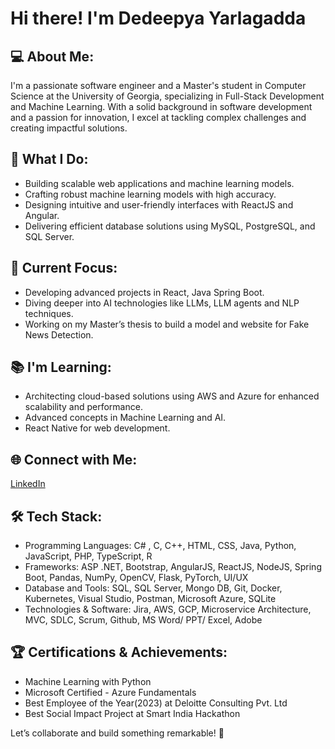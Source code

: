# Hi there! I'm Dedeepya Yarlagadda

## 💻 About Me:
I'm a passionate software engineer and a Master's student in Computer Science at the University of Georgia, specializing in Full-Stack Development and Machine Learning. With a solid background in software development and a passion for innovation, I excel at tackling complex challenges and creating impactful solutions.

## 🔭 What I Do:
- Building scalable web applications and machine learning models.
- Crafting robust machine learning models with high accuracy.
- Designing intuitive and user-friendly interfaces with ReactJS and Angular.
- Delivering efficient database solutions using MySQL, PostgreSQL, and SQL Server.

## 🚀 Current Focus:
- Developing advanced projects in React, Java Spring Boot.
- Diving deeper into AI technologies like LLMs, LLM agents and NLP techniques.
- Working on my Master’s thesis to build a model and website for Fake News Detection.

## 📚 I'm Learning:
- Architecting cloud-based solutions using AWS and Azure for enhanced scalability and performance.
- Advanced concepts in Machine Learning and AI.
- React Native for web development.

## 🌐 Connect with Me:
 [LinkedIn](https://www.linkedin.com/in/dedeepya-yarlagadda-45a29a18b)


## 🛠️ Tech Stack:
- Programming Languages: C# , C, C++, HTML, CSS, Java, Python, JavaScript, PHP, TypeScript, R
- Frameworks: ASP .NET, Bootstrap, AngularJS, ReactJS, NodeJS, Spring Boot, Pandas, NumPy, OpenCV, Flask, PyTorch, UI/UX
- Database and Tools: SQL, SQL Server, Mongo DB, Git, Docker, Kubernetes, Visual Studio, Postman, Microsoft Azure, SQLite
- Technologies & Software: Jira, AWS, GCP, Microservice Architecture, MVC, SDLC, Scrum, Github, MS Word/ PPT/ Excel, Adobe

## 🏆 Certifications & Achievements:
- Machine Learning with Python
- Microsoft Certified - Azure Fundamentals
- Best Employee of the Year(2023) at Deloitte Consulting Pvt. Ltd
- Best Social Impact Project at Smart India Hackathon


Let’s collaborate and build something remarkable! 🚀
